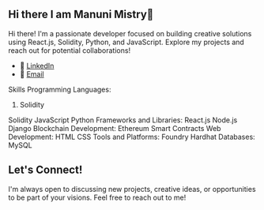 ## Hi there I am Manuni Mistry👋

Hi there! I'm a passionate developer focused on building creative solutions using React.js, Solidity, Python, and JavaScript. Explore my projects and reach out for potential collaborations!

- 🔗 [LinkedIn](https://www.linkedin.com/in/manuni-mistry-2109bb14a/)
- 📧 [Email](manunim.3011@gmail.com)

Skills
Programming Languages:
<ol>
  <li>Solidity</li>
</ol>
Solidity
JavaScript
Python
Frameworks and Libraries:
React.js
Node.js
Django
Blockchain Development:
Ethereum
Smart Contracts
Web Development:
HTML
CSS
Tools and Platforms:
Foundry
Hardhat
Databases:
MySQL


<!--
**manunimistry/manunimistry** is a ✨ _special_ ✨ repository because its `README.md` (this file) appears on your GitHub profile.

Here are some ideas to get you started:

- 🔭 I’m currently working on ...
- 🌱 I’m currently learning ...
- 👯 I’m looking to collaborate on ...
- 🤔 I’m looking for help with ...
- 💬 Ask me about ...
- 📫 How to reach me: ...
- 😄 Pronouns: ...
- ⚡ Fun fact: ...
-->

## Let's Connect!

I'm always open to discussing new projects, creative ideas, or opportunities to be part of your visions. Feel free to reach out to me!

